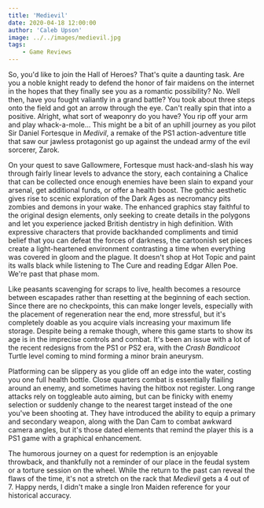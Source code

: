 ```yaml
---
title: 'Medievil'
date: 2020-04-18 12:00:00
author: 'Caleb Upson'
image: ../../images/medievil.jpg
tags:
    - Game Reviews
---
```


So, you'd like to join the Hall of Heroes? That's quite a daunting task.
Are you a noble knight ready to defend the honor of fair maidens on the
internet in the hopes that they finally see you as a romantic
possibility? No. Well then, have you fought valiantly in a grand battle?
You took about three steps onto the field and got an arrow through the
eye. Can't really spin that into a positive. Alright, what sort of
weaponry do you have? You rip off your arm and play whack-a-mole... This
might be a bit of an uphill journey as you pilot Sir Daniel Fortesque in
*Medivil*, a remake of the PS1 action-adventure title that saw our
jawless protagonist go up against the undead army of the evil sorcerer,
Zarok.

On your quest to save Gallowmere, Fortesque must hack-and-slash his way
through fairly linear levels to advance the story, each containing a
Chalice that can be collected once enough enemies have been slain to
expand your arsenal, get additional funds, or offer a health boost. The
gothic aesthetic gives rise to scenic exploration of the Dark Ages as
necromancy pits zombies and demons in your wake. The enhanced graphics
stay faithful to the original design elements, only seeking to create
details in the polygons and let you experience jacked British dentistry
in high definition. With expressive characters that provide backhanded
compliments and timid belief that you can defeat the forces of darkness,
the cartoonish set pieces create a light-heartened environment
contrasting a time when everything was covered in gloom and the plague.
It doesn't shop at Hot Topic and paint its walls black while listening
to The Cure and reading Edgar Allen Poe. We're past that phase mom.

Like peasants scavenging for scraps to live, health becomes a resource
between escapades rather than resetting at the beginning of each
section. Since there are no checkpoints, this can make longer levels,
especially with the placement of regeneration near the end, more
stressful, but it's completely doable as you acquire vials increasing
your maximum life storage. Despite being a remake though, where this
game starts to show its age is in the imprecise controls and combat.
It's been an issue with a lot of the recent redesigns from the PS1 or
PS2 era, with the *Crash Bandicoot* Turtle level coming to mind forming a
minor brain aneurysm.

Platforming can be slippery as you glide off an edge into the water,
costing you one full health bottle. Close quarters combat is essentially
flailing around an enemy, and sometimes having the hitbox not register.
Long range attacks rely on toggleable auto aiming, but can be finicky
with enemy selection or suddenly change to the nearest target instead of
the one you've been shooting at. They have introduced the ability to
equip a primary and secondary weapon, along with the Dan Cam to combat
awkward camera angles, but it's those dated elements that remind the
player this is a PS1 game with a graphical enhancement.

The humorous journey on a quest for redemption is an enjoyable
throwback, and thankfully not a reminder of our place in the feudal
system or a torture session on the wheel. While the return to the past
can reveal the flaws of the time, it's not a stretch on the rack that
*Medievil* gets a 4 out of 7. Happy nerds, I didn't make a single Iron
Maiden reference for your historical accuracy.